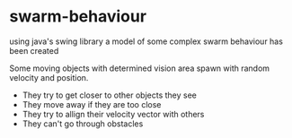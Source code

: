 # swarm-behaviour
using java's swing library a model of some complex swarm behaviour has been created

Some moving objects with determined vision area spawn with random velocity and position.
 - They try to get closer to other objects they see
 - They move away if they are too close
 - They try to allign their velocity vector with others
 - They can't go through obstacles

